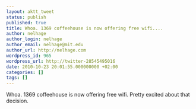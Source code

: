 ```yaml
---
layout: aktt_tweet
status: publish
published: true
title: Whoa. 1369 coffeehouse is now offering free wifi....
author: nelhage
author_login: nelhage
author_email: nelhage@mit.edu
author_url: http://nelhage.com
wordpress_id: 965
wordpress_url: http://twitter-28545495016
date: 2010-10-23 20:01:55.000000000 +02:00
categories: []
tags: []
---
```

Whoa. 1369 coffeehouse is now offering free wifi. Pretty excited about that decision.
